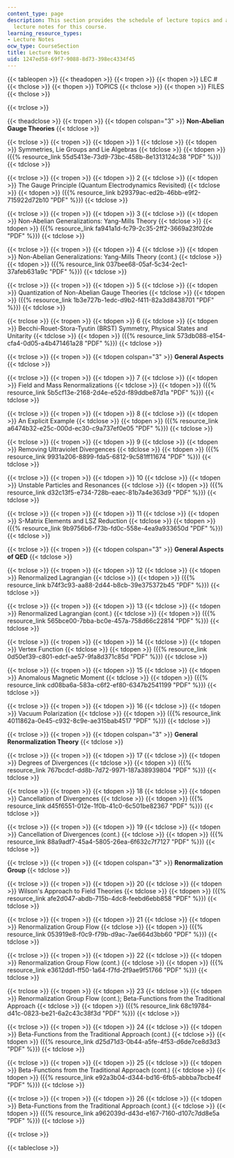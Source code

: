 ```yaml
---
content_type: page
description: This section provides the schedule of lecture topics and a full set of
  lecture notes for this course.
learning_resource_types:
- Lecture Notes
ocw_type: CourseSection
title: Lecture Notes
uid: 1247ed58-69f7-9088-8d73-398ec4334f45
---
```


{{< tableopen >}}
{{< theadopen >}}
{{< tropen >}}
{{< thopen >}}
LEC #
{{< thclose >}}
{{< thopen >}}
TOPICS
{{< thclose >}}
{{< thopen >}}
FILES
{{< thclose >}}

{{< trclose >}}

{{< theadclose >}}
{{< tropen >}}
{{< tdopen colspan="3" >}}
**Non-Abelian Gauge Theories**
{{< tdclose >}}

{{< trclose >}}
{{< tropen >}}
{{< tdopen >}}
1
{{< tdclose >}}
{{< tdopen >}}
Symmetries, Lie Groups and Lie Algebras
{{< tdclose >}}
{{< tdopen >}}
({{% resource_link 55d5413e-73d9-73bc-458b-8e1313124c38 "PDF" %}})
{{< tdclose >}}

{{< trclose >}}
{{< tropen >}}
{{< tdopen >}}
2
{{< tdclose >}}
{{< tdopen >}}
The Gauge Principle (Quantum Electrodynamics Revisited)
{{< tdclose >}}
{{< tdopen >}}
({{% resource_link b29379ac-ed2b-46bb-e9f2-715922d72b10 "PDF" %}})
{{< tdclose >}}

{{< trclose >}}
{{< tropen >}}
{{< tdopen >}}
3
{{< tdclose >}}
{{< tdopen >}}
Non-Abelian Generalizations: Yang-Mills Theory
{{< tdclose >}}
{{< tdopen >}}
({{% resource_link fa941a1d-fc79-2c35-2ff2-3669a23f02de "PDF" %}})
{{< tdclose >}}

{{< trclose >}}
{{< tropen >}}
{{< tdopen >}}
4
{{< tdclose >}}
{{< tdopen >}}
Non-Abelian Generalizations: Yang-Mills Theory (cont.)
{{< tdclose >}}
{{< tdopen >}}
({{% resource_link 037bee68-05af-5c34-2ec1-37afeb631a9c "PDF" %}})
{{< tdclose >}}

{{< trclose >}}
{{< tropen >}}
{{< tdopen >}}
5
{{< tdclose >}}
{{< tdopen >}}
Quantization of Non-Abelian Gauge Theories
{{< tdclose >}}
{{< tdopen >}}
({{% resource_link 1b3e727b-1edc-d9b2-f411-82a3d8438701 "PDF" %}})
{{< tdclose >}}

{{< trclose >}}
{{< tropen >}}
{{< tdopen >}}
6
{{< tdclose >}}
{{< tdopen >}}
Becchi-Rouet-Stora-Tyutin (BRST) Symmetry, Physical States and Unitarity
{{< tdclose >}}
{{< tdopen >}}
({{% resource_link 573db088-e154-cfa4-0d05-a4b471461a28 "PDF" %}})
{{< tdclose >}}

{{< trclose >}}
{{< tropen >}}
{{< tdopen colspan="3" >}}
**General Aspects**
{{< tdclose >}}

{{< trclose >}}
{{< tropen >}}
{{< tdopen >}}
7
{{< tdclose >}}
{{< tdopen >}}
Field and Mass Renormalizations
{{< tdclose >}}
{{< tdopen >}}
({{% resource_link 5b5cf13e-2168-2d4e-e52d-f89ddbe87d1a "PDF" %}})
{{< tdclose >}}

{{< trclose >}}
{{< tropen >}}
{{< tdopen >}}
8
{{< tdclose >}}
{{< tdopen >}}
An Explicit Example
{{< tdclose >}}
{{< tdopen >}}
({{% resource_link a6474b32-e25c-000d-ec30-c9a737ef0e05 "PDF" %}})
{{< tdclose >}}

{{< trclose >}}
{{< tropen >}}
{{< tdopen >}}
9
{{< tdclose >}}
{{< tdopen >}}
Removing Ultraviolet Divergences
{{< tdclose >}}
{{< tdopen >}}
({{% resource_link 9931a206-8899-fda5-6812-9c581ff11674 "PDF" %}})
{{< tdclose >}}

{{< trclose >}}
{{< tropen >}}
{{< tdopen >}}
10
{{< tdclose >}}
{{< tdopen >}}
Unstable Particles and Resonances
{{< tdclose >}}
{{< tdopen >}}
({{% resource_link d32c13f5-e734-728b-eaec-81b7a4e363d9 "PDF" %}})
{{< tdclose >}}

{{< trclose >}}
{{< tropen >}}
{{< tdopen >}}
11
{{< tdclose >}}
{{< tdopen >}}
S-Matrix Elements and LSZ Reduction
{{< tdclose >}}
{{< tdopen >}}
({{% resource_link 9b9756b6-f73b-fd0c-558e-4ea9a933650d "PDF" %}})
{{< tdclose >}}

{{< trclose >}}
{{< tropen >}}
{{< tdopen colspan="3" >}}
**General Aspects of QED**
{{< tdclose >}}

{{< trclose >}}
{{< tropen >}}
{{< tdopen >}}
12
{{< tdclose >}}
{{< tdopen >}}
Renormalized Lagrangian
{{< tdclose >}}
{{< tdopen >}}
({{% resource_link b74f3c93-aa88-2d44-b8cb-39e375372b45 "PDF" %}})
{{< tdclose >}}

{{< trclose >}}
{{< tropen >}}
{{< tdopen >}}
13
{{< tdclose >}}
{{< tdopen >}}
Renormalized Lagrangian (cont.)
{{< tdclose >}}
{{< tdopen >}}
({{% resource_link 565bce00-7bba-bc0e-457a-758d66c22814 "PDF" %}})
{{< tdclose >}}

{{< trclose >}}
{{< tropen >}}
{{< tdopen >}}
14
{{< tdclose >}}
{{< tdopen >}}
Vertex Function
{{< tdclose >}}
{{< tdopen >}}
({{% resource_link 0d50ef39-c801-edcf-ae57-9fa8d371c85d "PDF" %}})
{{< tdclose >}}

{{< trclose >}}
{{< tropen >}}
{{< tdopen >}}
15
{{< tdclose >}}
{{< tdopen >}}
Anomalous Magnetic Moment
{{< tdclose >}}
{{< tdopen >}}
({{% resource_link cd08ba6a-583a-c6f2-ef80-6347b2541199 "PDF" %}})
{{< tdclose >}}

{{< trclose >}}
{{< tropen >}}
{{< tdopen >}}
16
{{< tdclose >}}
{{< tdopen >}}
Vacuum Polarization
{{< tdclose >}}
{{< tdopen >}}
({{% resource_link 4011862a-0e45-c932-8c9e-ae315bab4517 "PDF" %}})
{{< tdclose >}}

{{< trclose >}}
{{< tropen >}}
{{< tdopen colspan="3" >}}
**General Renormalization Theory**
{{< tdclose >}}

{{< trclose >}}
{{< tropen >}}
{{< tdopen >}}
17
{{< tdclose >}}
{{< tdopen >}}
Degrees of Divergences
{{< tdclose >}}
{{< tdopen >}}
({{% resource_link 767bcdcf-dd8b-7d72-9971-187a38939804 "PDF" %}})
{{< tdclose >}}

{{< trclose >}}
{{< tropen >}}
{{< tdopen >}}
18
{{< tdclose >}}
{{< tdopen >}}
Cancellation of Divergences
{{< tdclose >}}
{{< tdopen >}}
({{% resource_link d45f6551-012e-1f0b-41c0-6c501be82367 "PDF" %}})
{{< tdclose >}}

{{< trclose >}}
{{< tropen >}}
{{< tdopen >}}
19
{{< tdclose >}}
{{< tdopen >}}
Cancellation of Divergences (cont.)
{{< tdclose >}}
{{< tdopen >}}
({{% resource_link 88a9adf7-45a4-5805-26ea-6f632c7f7127 "PDF" %}})
{{< tdclose >}}

{{< trclose >}}
{{< tropen >}}
{{< tdopen colspan="3" >}}
**Renormalization Group**
{{< tdclose >}}

{{< trclose >}}
{{< tropen >}}
{{< tdopen >}}
20
{{< tdclose >}}
{{< tdopen >}}
Wilson's Approach to Field Theories
{{< tdclose >}}
{{< tdopen >}}
({{% resource_link afe2d047-abdb-715b-4dc8-feebd6ebb858 "PDF" %}})
{{< tdclose >}}

{{< trclose >}}
{{< tropen >}}
{{< tdopen >}}
21
{{< tdclose >}}
{{< tdopen >}}
Renormalization Group Flow
{{< tdclose >}}
{{< tdopen >}}
({{% resource_link 053919e8-f0c9-f79b-d9ac-7ae664d3bb60 "PDF" %}})
{{< tdclose >}}

{{< trclose >}}
{{< tropen >}}
{{< tdopen >}}
22
{{< tdclose >}}
{{< tdopen >}}
Renormalization Group Flow (cont.)
{{< tdclose >}}
{{< tdopen >}}
({{% resource_link e3612dd1-ff50-1a64-f7fd-2f9ae9f51766 "PDF" %}})
{{< tdclose >}}

{{< trclose >}}
{{< tropen >}}
{{< tdopen >}}
23
{{< tdclose >}}
{{< tdopen >}}
Renormalization Group Flow (cont.); Beta-Functions from the Traditional Approach
{{< tdclose >}}
{{< tdopen >}}
({{% resource_link 68c19784-d41c-0823-be21-6a2c43c38f3d "PDF" %}})
{{< tdclose >}}

{{< trclose >}}
{{< tropen >}}
{{< tdopen >}}
24
{{< tdclose >}}
{{< tdopen >}}
Beta-Functions from the Traditional Approach (cont.)
{{< tdclose >}}
{{< tdopen >}}
({{% resource_link d25d71d3-0b44-a5fe-4f53-d6de7ce8d3d3 "PDF" %}})
{{< tdclose >}}

{{< trclose >}}
{{< tropen >}}
{{< tdopen >}}
25
{{< tdclose >}}
{{< tdopen >}}
Beta-Functions from the Traditional Approach (cont.)
{{< tdclose >}}
{{< tdopen >}}
({{% resource_link e92a3b04-d344-bd16-6fb5-abbba7bcbe4f "PDF" %}})
{{< tdclose >}}

{{< trclose >}}
{{< tropen >}}
{{< tdopen >}}
26
{{< tdclose >}}
{{< tdopen >}}
Beta-Functions from the Traditional Approach (cont.)
{{< tdclose >}}
{{< tdopen >}}
({{% resource_link a962039d-d43d-e167-7160-d107c7dd8e5a "PDF" %}})
{{< tdclose >}}

{{< trclose >}}

{{< tableclose >}}